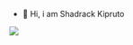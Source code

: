 - 👋 Hi, i am Shadrack Kipruto



[![](https://visitcount.itsvg.in/api?id=kiprudroid&label=Profile%20Views&color=1&icon=2&pretty=false)](https://visitcount.itsvg.in)
<!---
kiprudroid/kiprudroid is a ✨ special ✨ repository because its `README.md` (this file) appears on your GitHub profile.
You can click the Preview link to take a look at your changes.
--->

